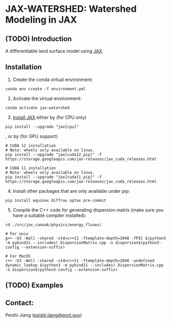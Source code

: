 # JAX-WATERSHED: Watershed Modeling in JAX

## (TODO) Introduction
A differentiable land surface model using [JAX](https://github.com/google/jax).

## Installation
1. Create the conda virtual environment:
```
conda env create -f environment.yml
```

2. Activate the virtual environment:
```
conda activate jax-watershed
```

3. [Install JAX](https://github.com/google/jax#installation) either by (for CPU only)
```
pip install --upgrade "jax[cpu]"
```
, or by (for GPU support)
```
# CUDA 12 installation
# Note: wheels only available on linux.
pip install --upgrade "jax[cuda12_pip]" -f https://storage.googleapis.com/jax-releases/jax_cuda_releases.html

# CUDA 11 installation
# Note: wheels only available on linux.
pip install --upgrade "jax[cuda11_pip]" -f https://storage.googleapis.com/jax-releases/jax_cuda_releases.html
```

4. Install other packages that are only available under pip:
```
pip install equinox diffrax optax pre-commit
```

5. Compile the C++ code for generating dispersion matrix (make sure you have a suitable compiler installed):
```
cd ./src/jax_canoak/physics/energy_fluxes/

# For unix
g++ -O3 -Wall -shared -std=c++11 -ftemplate-depth=2048 -fPIC $(python3 -m pybind11 --includes) DispersionMatrix.cpp -o dispersion$(python3-config --extension-suffix)

# For MacOS
c++ -O3 -Wall -shared -std=c++11 -ftemplate-depth=2048 -undefined dynamic_lookup $(python3 -m pybind11 --includes) DispersionMatrix.cpp -o dispersion$(python3-config --extension-suffix)
```

## (TODO) Examples

## Contact:
Peishi Jiang (peishi.jiang@pnnl.gov)